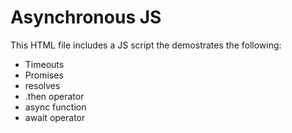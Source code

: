 # Asynchronous JS
This HTML file includes a JS script the demostrates the following:
- Timeouts
- Promises
- resolves
- .then operator
- async function
- await operator